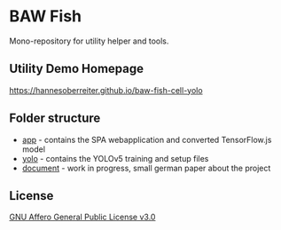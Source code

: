 # BAW Fish

Mono-repository for utility helper and tools.

## Utility Demo Homepage

<https://hannesoberreiter.github.io/baw-fish-cell-yolo>

## Folder structure

- [app](app) - contains the SPA webapplication and converted TensorFlow.js model
- [yolo](yolo) - contains the YOLOv5 training and setup files
- [document](document) - work in progress, small german paper about the project

## License

[GNU Affero General Public License v3.0](LICENSE.md)

